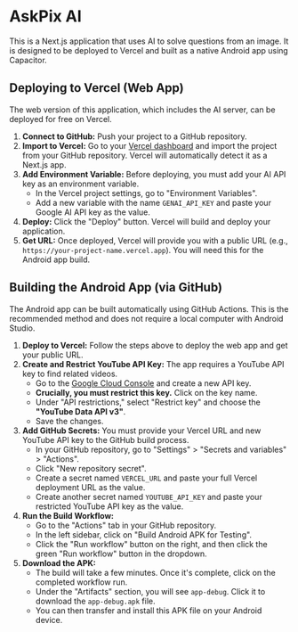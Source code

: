 # AskPix AI

This is a Next.js application that uses AI to solve questions from an image. It is designed to be deployed to Vercel and built as a native Android app using Capacitor.

## Deploying to Vercel (Web App)

The web version of this application, which includes the AI server, can be deployed for free on Vercel.

1.  **Connect to GitHub:** Push your project to a GitHub repository.
2.  **Import to Vercel:** Go to your [Vercel dashboard](https://vercel.com/new) and import the project from your GitHub repository. Vercel will automatically detect it as a Next.js app.
3.  **Add Environment Variable:** Before deploying, you must add your AI API key as an environment variable.
    *   In the Vercel project settings, go to "Environment Variables".
    *   Add a new variable with the name `GENAI_API_KEY` and paste your Google AI API key as the value.
4.  **Deploy:** Click the "Deploy" button. Vercel will build and deploy your application.
5.  **Get URL:** Once deployed, Vercel will provide you with a public URL (e.g., `https://your-project-name.vercel.app`). You will need this for the Android app build.

## Building the Android App (via GitHub)

The Android app can be built automatically using GitHub Actions. This is the recommended method and does not require a local computer with Android Studio.

1.  **Deploy to Vercel:** Follow the steps above to deploy the web app and get your public URL.
2.  **Create and Restrict YouTube API Key:** The app requires a YouTube API key to find related videos.
    *   Go to the [Google Cloud Console](https://console.cloud.google.com/apis/credentials) and create a new API key.
    *   **Crucially, you must restrict this key.** Click on the key name.
    *   Under "API restrictions," select "Restrict key" and choose the **"YouTube Data API v3"**.
    *   Save the changes.
3.  **Add GitHub Secrets:** You must provide your Vercel URL and new YouTube API key to the GitHub build process.
    *   In your GitHub repository, go to "Settings" > "Secrets and variables" > "Actions".
    *   Click "New repository secret".
    *   Create a secret named `VERCEL_URL` and paste your full Vercel deployment URL as the value.
    *   Create another secret named `YOUTUBE_API_KEY` and paste your restricted YouTube API key as the value.
4.  **Run the Build Workflow:**
    *   Go to the "Actions" tab in your GitHub repository.
    *   In the left sidebar, click on "Build Android APK for Testing".
    *   Click the "Run workflow" button on the right, and then click the green "Run workflow" button in the dropdown.
5.  **Download the APK:**
    *   The build will take a few minutes. Once it's complete, click on the completed workflow run.
    *   Under the "Artifacts" section, you will see `app-debug`. Click it to download the `app-debug.apk` file.
    *   You can then transfer and install this APK file on your Android device.
